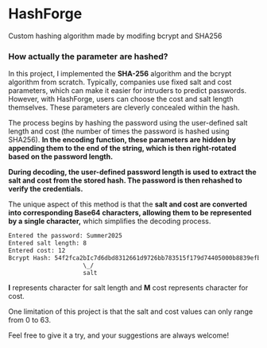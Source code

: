 # HashForge
Custom hashing algorithm made by modifing bcrypt and SHA256

### How actually the parameter are hashed?

In this project, I implemented the **SHA-256** algorithm and the bcrypt algorithm from scratch. Typically, companies use fixed salt and cost parameters, which can make it easier for intruders to predict passwords. However, with HashForge, users can choose the cost and salt length themselves. These parameters are cleverly concealed within the hash.


The process begins by hashing the password using the user-defined salt length and cost (the number of times the password is hashed using SHA256). **In the encoding function, these parameters are hidden by appending them to the end of the string, which is then right-rotated based on the password length.**


**During decoding, the user-defined password length is used to extract the salt and cost from the stored hash. The password is then rehashed to verify the credentials.**

The unique aspect of this method is that the **salt and cost are converted into corresponding Base64 characters, allowing them to be represented by a single character,** which simplifies the decoding process.

~~~sh
Entered the password: Summer2025
Entered salt length: 8
Entered cost: 12
Bcrypt Hash: 54f2fca2bIc7d6dbd8312661d9726bb783515f179d74405000b8839efb149e4d8M
                     \_/                                                     \_/
                     salt                                                    cost
~~~

**I** represents character for salt length and **M** cost represents character for cost.

One limitation of this project is that the salt and cost values can only range from 0 to 63.

Feel free to give it a try, and your suggestions are always welcome!
